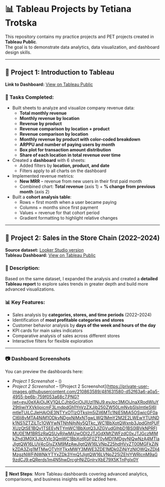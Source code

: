 # 📊 Tableau Projects by Tetiana Trotska


This repository contains my practice projects and PET projects created in **Tableau Public**.  
The goal is to demonstrate data analytics, data visualization, and dashboard design skills.

---

## 🔹 Project 1: Introduction to Tableau
**Link to Dashboard:** [View on Tableau Public](https://public.tableau.com/views/Book4_17467082423910/revenue_product?:language=en-US&:sid=&:redirect=auth&:display_count=n&:origin=viz_share_link)

### 📌 Tasks Completed:
- Built sheets to analyze and visualize company revenue data:
  - **Total monthly revenue**
  - **Monthly revenue by location**
  - **Revenue by product**
  - **Revenue comparison by location + product**
  - **Revenue comparison by location**
  - **Monthly revenue by product with color-coded breakdown**
  - **ARPPU and number of paying users by month**
  - **Box plot for transaction amount distribution**
  - **Share of each location in total revenue over time**
- Created a **dashboard** with 6 sheets:
  - Added filters by **location, product, and date**
  - Filters apply to all charts on the dashboard
- Implemented revenue metrics:
  - **New MRR** – revenue from new users in their first paid month
  - Combined chart: **Total revenue** (axis 1) + **% change from previous month** (axis 2)
- Built a **cohort analysis table**:
  - Rows = first month when a user became paying
  - Columns = months since first payment
  - Values = revenue for that cohort period
  - Gradient formatting to highlight relative changes

---

## 🔹 Project 2: Sales in the Store Chain (2022–2024)
**Source dataset:** [Looker Studio version](https://lookerstudio.google.com/reporting/7d62e714-17c4-48cf-bb58-222281d397e4/page/QsETF)  
**Tableau Dashboard:** [View on Tableau Public](https://public.tableau.com/app/profile/tetiana.tetiana6595/viz/shared/MJFTSRSRW)

### 📌 Description:
Based on the same dataset, I expanded the analysis and created a **detailed Tableau report** to explore sales trends in greater depth and build more advanced visualizations.

### 📊 Key Features:
- Sales analysis by **categories, stores, and time periods** (2022–2024)  
- Identification of **most profitable categories and stores**  
- Customer behavior analysis by **days of the week and hours of the day**  
- KPI cards for main sales indicators  
- Comparative analysis of sales across different stores  
- Interactive filters for flexible exploration  

---

### 📷 Dashboard Screenshots
You can preview the dashboards here:  
- *Project 1 Screenshot* – ()  
- *Project 2 Screenshot* – ![Project 2 Screenshot](https://private-user-images.githubusercontent.com/210863589/481631580-d52f63a6-a0a5-4955-be6b-759f053a68c7.PNG?jwt=eyJ0eXAiOiJKV1QiLCJhbGciOiJIUzI1NiJ9.eyJpc3MiOiJnaXRodWIuY29tIiwiYXVkIjoicmF3LmdpdGh1YnVzZXJjb250ZW50LmNvbSIsImtleSI6ImtleTUiLCJleHAiOjE3NTYxOTIzOTksIm5iZiI6MTc1NjE5MjA5OSwicGF0aCI6Ii8yMTA4NjM1ODkvNDgxNjMxNTgwLWQ1MmY2M2E2LWEwYTUtNDk1NS1iZTZiLTc1OWYwNTNhNjhjNy5QTkc_WC1BbXotQWxnb3JpdGhtPUFXUzQtSE1BQy1TSEEyNTYmWC1BbXotQ3JlZGVudGlhbD1BS0lBVkNPRFlMU0E1M1BRSzRaQSUyRjIwMjUwODI2JTJGdXMtZWFzdC0xJTJGczMlMkZhd3M0X3JlcXVlc3QmWC1BbXotRGF0ZT0yMDI1MDgyNlQwNzA4MTlaJlgtQW16LUV4cGlyZXM9MzAwJlgtQW16LVNpZ25hdHVyZT00MGFkZjNkZDA3Zjg1MTMwOTVhYTkxMWY3MWE3ZDE1MDk0ZjNjYzNlOWQxZDI4MzgzNWFiNWNkYTYxZDk3YmQ1JlgtQW16LVNpZ25lZEhlYWRlcnM9aG9zdCJ9.eQRerds1m4N5hwDrcgHNiZGnlrvXbE79X5KTnPgIx0Y  

---

🚀 **Next Steps**: More Tableau dashboards covering advanced analytics, comparisons, and business insights will be added here.  

